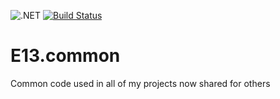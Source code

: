![.NET](https://github.com/e13tech/common/workflows/.NET/badge.svg)
[![Build Status](https://dev.azure.com/e13tech/Common/_apis/build/status/e13tech.common?branchName=master)](https://dev.azure.com/e13tech/Common/_build/latest?definitionId=26&branchName=master)

# E13.common

Common code used in all of my projects now shared for others

